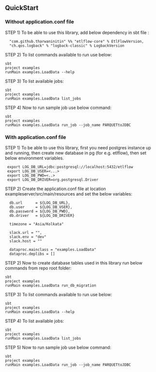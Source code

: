 ## QuickStart

### Without application.conf file

STEP 1) To be able to use this library, add below dependency in sbt file : 
```
  "com.github.tharwaninitin" %% "etlflow-core" % EtlFlowVersion,
  "ch.qos.logback" % "logback-classic" % LogbackVersion
```

STEP 2) To list commands available to run use below:
```shell
sbt
project examples
runMain examples.LoadData --help
```

STEP 3) To list available jobs:
```shell
sbt
project examples
runMain examples.LoadData list_jobs
```

STEP 4) Now to run sample job use below command:
```shell
sbt
project examples
runMain examples.LoadData run_job --job_name PARQUETtoJDBC
```

### With application.conf file

STEP 1) To be able to use this library, first you need postgres instance up and running, then create new database in pg (for e.g. etlflow), then set below environment variables.
```shell
 export LOG_DB_URL=jdbc:postgresql://localhost:5432/etlflow
 export LOG_DB_USER=<...>
 export LOG_DB_PWD=<..>
 export LOG_DB_DRIVER=org.postgresql.Driver
```

STEP 2) Create the application.conf file at location exampleserver/src/main/resources and set the below variables:
```shell
  db.url      = ${LOG_DB_URL},
  db.user     = ${LOG_DB_USER},
  db.password = ${LOG_DB_PWD},
  db.driver   = ${LOG_DB_DRIVER}

  timezone = "Asia/Kolkata"

  slack.url = "",
  slack.env = "dev"
  slack.host = ""

  dataproc.mainclass = "examples.LoadData"
  dataproc.deplibs = []
```

STEP 2) Now to create database tables used in this library run below commands from repo root folder:
```shell
sbt
project examples
runMain examples.LoadData run_db_migration
```

STEP 3) To list commands available to run use below:
```shell
sbt
project examples
runMain examples.LoadData --help
```

STEP 4) To list available jobs:
```shell
sbt
project examples
runMain examples.LoadData list_jobs
```

STEP 5) Now to run sample job use below command:
```shell
sbt
project examples
runMain examples.LoadData run_job --job_name PARQUETtoJDBC
```
